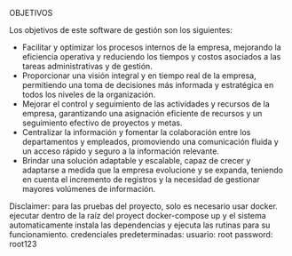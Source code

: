 OBJETIVOS

Los objetivos de este software de gestión son los siguientes:

* Facilitar y optimizar los procesos internos de la empresa, mejorando la eficiencia operativa y reduciendo los tiempos
  y costos asociados a las tareas administrativas y de gestión.
* Proporcionar una visión integral y en tiempo real de la empresa, permitiendo una toma de decisiones más informada y
  estratégica en todos los niveles de la organización.
* Mejorar el control y seguimiento de las actividades y recursos de la empresa, garantizando una asignación eficiente de
  recursos y un seguimiento efectivo de proyectos y metas.
* Centralizar la información y fomentar la colaboración entre los departamentos y empleados, promoviendo una
  comunicación fluida y un acceso rápido y seguro a la información relevante.
* Brindar una solución adaptable y escalable, capaz de crecer y adaptarse a medida que la empresa evolucione y se
  expanda, teniendo en cuenta el incremento de registros y la necesidad de gestionar mayores volúmenes de información.

Disclaimer: para las pruebas del proyecto, solo es necesario usar docker.
ejecutar dentro de la raíz del proyect docker-compose up y el sistema automaticamente instala las dependencias y ejecuta
las rutinas para su funcionamiento.
credenciales predeterminadas: usuario: root password: root123

